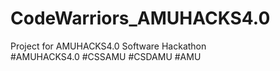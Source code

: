 # CodeWarriors_AMUHACKS4.0
Project for AMUHACKS4.0 Software Hackathon<br>
#AMUHACKS4.0 #CSSAMU #CSDAMU #AMU
